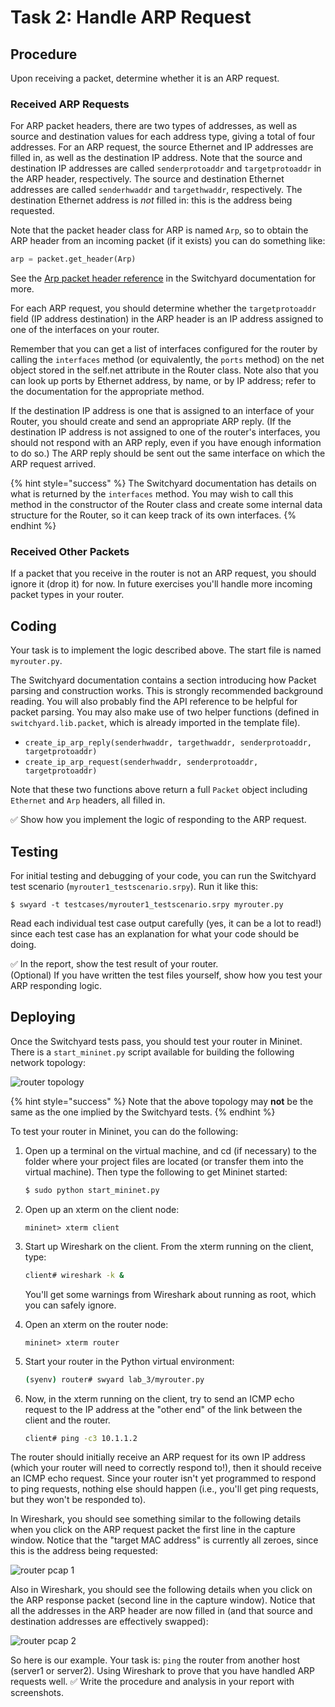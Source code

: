# Task 2: Handle ARP Request

## Procedure

Upon receiving a packet, determine whether it is an ARP request.

### Received ARP Requests

For ARP packet headers, there are two types of addresses, as well as source and destination values for each address type, giving a total of four addresses. For an ARP request, the source Ethernet and IP addresses are filled in, as well as the destination IP address. Note that the source and destination IP addresses are called `senderprotoaddr` and `targetprotoaddr` in the ARP header, respectively. The source and destination Ethernet addresses are called `senderhwaddr` and `targethwaddr`, respectively. The destination Ethernet address is _not_ filled in: this is the address being requested.

Note that the packet header class for ARP is named `Arp`, so to obtain the ARP header from an incoming packet \(if it exists\) you can do something like:

```python
arp = packet.get_header(Arp)
```

See the [Arp packet header reference](https://pavinberg.gitee.io/switchyard/reference.html#arp-address-resolution-protocol-header) in the Switchyard documentation for more.

For each ARP request, you should determine whether the `targetprotoaddr` field \(IP address destination\) in the ARP header is an IP address assigned to one of the interfaces on your router.

Remember that you can get a list of interfaces configured for the router by calling the `interfaces` method \(or equivalently, the `ports` method\) on the net object stored in the self.net attribute in the Router class. Note also that you can look up ports by Ethernet address, by name, or by IP address; refer to the documentation for the appropriate method.

If the destination IP address is one that is assigned to an interface of your Router, you should create and send an appropriate ARP reply. \(If the destination IP address is not assigned to one of the router's interfaces, you should not respond with an ARP reply, even if you have enough information to do so.\) The ARP reply should be sent out the same interface on which the ARP request arrived.

{% hint style="success" %}
The Switchyard documentation has details on what is returned by the `interfaces` method. You may wish to call this method in the constructor of the Router class and create some internal data structure for the Router, so it can keep track of its own interfaces.
{% endhint %}

### Received Other Packets

If a packet that you receive in the router is not an ARP request, you should ignore it \(drop it\) for now. In future exercises you'll handle more incoming packet types in your router.

## Coding

Your task is to implement the logic described above. The start file is named `myrouter.py`.

The Switchyard documentation contains a section introducing how Packet parsing and construction works. This is strongly recommended background reading. You will also probably find the API reference to be helpful for packet parsing. You may also make use of two helper functions \(defined in `switchyard.lib.packet`, which is already imported in the template file\).

* `create_ip_arp_reply(senderhwaddr, targethwaddr, senderprotoaddr, targetprotoaddr)`
* `create_ip_arp_request(senderhwaddr, senderprotoaddr, targetprotoaddr)`

Note that these two functions above return a full `Packet` object including `Ethernet` and `Arp` headers, all filled in.

✅ Show how you implement the logic of responding to the ARP request.

## Testing

For initial testing and debugging of your code, you can run the Switchyard test scenario \(`myrouter1_testscenario.srpy`\). Run it like this:

```text
$ swyard -t testcases/myrouter1_testscenario.srpy myrouter.py
```

Read each individual test case output carefully \(yes, it can be a lot to read!\) since each test case has an explanation for what your code should be doing.

✅ In the report, show the test result of your router.  
\(Optional\) If you have written the test files yourself, show how you test your ARP responding logic.

## Deploying

Once the Switchyard tests pass, you should test your router in Mininet. There is a `start_mininet.py` script available for building the following network topology:

![router topology](../../.gitbook/assets/router_topology.png)

{% hint style="success" %}
Note that the above topology may **not** be the same as the one implied by the Switchyard tests.
{% endhint %}

To test your router in Mininet, you can do the following:

1. Open up a terminal on the virtual machine, and cd \(if necessary\) to the folder where your project files are located \(or transfer them into the virtual machine\). Then type the following to get Mininet started:

   ```bash
   $ sudo python start_mininet.py
   ```

2. Open up an xterm on the client node:

   ```text
   mininet> xterm client
   ```

3. Start up Wireshark on the client. From the xterm running on the client, type:

   ```bash
   client# wireshark -k &
   ```

   You'll get some warnings from Wireshark about running as root, which you can safely ignore.

4. Open an xterm on the router node:

   ```text
   mininet> xterm router
   ```

5. Start your router in the Python virtual environment:

   ```bash
   (syenv) router# swyard lab_3/myrouter.py
   ```

6. Now, in the xterm running on the client, try to send an ICMP echo request to the IP address at the "other end" of the link between the client and the router.

   ```bash
   client# ping -c3 10.1.1.2
   ```

The router should initially receive an ARP request for its own IP address \(which your router will need to correctly respond to!\), then it should receive an ICMP echo request. Since your router isn't yet programmed to respond to ping requests, nothing else should happen \(i.e., you'll get ping requests, but they won't be responded to\).

In Wireshark, you should see something similar to the following details when you click on the ARP request packet the first line in the capture window. Notice that the "target MAC address" is currently all zeroes, since this is the address being requested:

![router pcap 1](../../.gitbook/assets/router1_pcap1.png)

Also in Wireshark, you should see the following details when you click on the ARP response packet \(second line in the capture window\). Notice that all the addresses in the ARP header are now filled in \(and that source and destination addresses are effectively swapped\):

![router pcap 2](../../.gitbook/assets/router1_pcap2.png)

So here is our example. Your task is: `ping` the router from another host \(server1 or server2\). Using Wireshark to prove that you have handled ARP requests well. ✅ Write the procedure and analysis in your report with screenshots.

